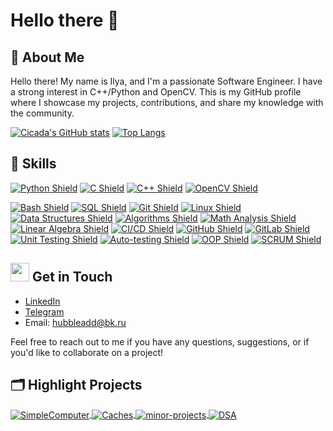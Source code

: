 # Hello there 👋

## 📝 About Me
Hello there! My name is Ilya, and I'm a passionate Software Engineer. I have a strong interest in C++/Python and OpenCV. This is my GitHub profile where I showcase my projects, contributions, and share my knowledge with the community.

[![Cicada's GitHub stats](https://github-readme-stats.vercel.app/api?username=cicada44&theme=radical)](https://github.com/cicada44/github-readme-stats)
[![Top Langs](https://github-readme-stats.vercel.app/api/top-langs/?username=cicada44&langs_count=3&theme=radical)](https://github.com/anuraghazra/github-readme-stats)

## 🔧 Skills

[![Python Shield](https://img.shields.io/badge/Python-3776AB?style=flat-square&logo=python&logoColor=white&color=000000)](https://github.com/cicada44)
[![C Shield](https://img.shields.io/badge/C-00599C?style=flat-square&logo=c&logoColor=white&color=000000)](https://github.com/cicada44)
[![C++ Shield](https://img.shields.io/badge/C++-00599C?style=flat-square&logo=c%2B%2B&logoColor=white&color=000000)](https://github.com/cicada44)
[![OpenCV Shield](https://img.shields.io/badge/OpenCV-5C3EE8?style=flat-square&logo=opencv&logoColor=white&color=000000)](https://github.com/cicada44)

[![Bash Shield](https://img.shields.io/badge/Bash-4EAA25?style=flat-square&logo=gnu-bash&logoColor=white&color=000000)](https://github.com/cicada44)
[![SQL Shield](https://img.shields.io/badge/SQL-4479A1?style=flat-square&logo=postgresql&logoColor=white&color=000000)](https://github.com/cicada44)
[![Git Shield](https://img.shields.io/badge/Git-F05032?style=flat-square&logo=git&logoColor=white&color=000000)](https://github.com/cicada44)
[![Linux Shield](https://img.shields.io/badge/Linux-FCC624?style=flat-square&logo=linux&logoColor=white&color=000000)](https://github.com/cicada44)
[![Data Structures Shield](https://img.shields.io/badge/Data%20Structures-000000?style=flat-square&color=000000)](https://github.com/cicada44)
[![Algorithms Shield](https://img.shields.io/badge/Algorithms-000000?style=flat-square&color=000000)](https://github.com/cicada44)
[![Math Analysis Shield](https://img.shields.io/badge/Math%20Analysis-000000?style=flat-square&color=000000)](https://github.com/cicada44)
[![Linear Algebra Shield](https://img.shields.io/badge/Linear%20Algebra-000000?style=flat-square&color=000000)](https://github.com/cicada44)
[![CI/CD Shield](https://img.shields.io/badge/CI%2FCD-000000?style=flat-square&color=000000)](https://github.com/cicada44)
[![GitHub Shield](https://img.shields.io/badge/GitHub-000000?style=flat-square&logo=github&color=000000)](https://github.com/cicada44)
[![GitLab Shield](https://img.shields.io/badge/GitLab-000000?style=flat-square&logo=gitlab&color=000000)](https://gitlab.com/cicada44)
[![Unit Testing Shield](https://img.shields.io/badge/Unit%20Testing-000000?style=flat-square&color=000000)](https://github.com/cicada44)
[![Auto-testing Shield](https://img.shields.io/badge/Auto--testing-000000?style=flat-square&color=000000)](https://github.com/cicada44)
[![OOP Shield](https://img.shields.io/badge/OOP-000000?style=flat-square&color=000000)](https://github.com/cicada44)
[![SCRUM Shield](https://img.shields.io/badge/SCRUM-000000?style=flat-square&color=000000)](https://github.com/cicada44)


## <img height=30 src="https://github.githubassets.com/images/icons/emoji/unicode/1f4eb.png"/> Get in Touch
- [LinkedIn](https://www.linkedin.com/in/ilya-kireyev-984675273/)
- [Telegram](https://t.me/cicada44)
- Email: hubbleadd@bk.ru

Feel free to reach out to me if you have any questions, suggestions, or if you'd like to collaborate on a project!

## 🗂️ Highlight Projects

<a href="https://github.com/cicada44/SimpleComputer">
  <img align="center" src="https://github-readme-stats.vercel.app/api/pin/?username=cicada44&repo=SimpleComputer&show_icons=true&line_height=27&title_color=6aa6f8&text_color=8a919a&icon_color=6aa6f8&bg_color=22272e" alt="SimpleComputer" />
</a>
<a href="https://github.com/Caches">
  <img align="center" src="https://github-readme-stats.vercel.app/api/pin/?username=cicada44&repo=caches&show_icons=true&line_height=27&title_color=6aa6f8&text_color=8a919a&icon_color=6aa6f8&bg_color=22272e" alt="Caches" />
</a>
<a href="https://github.com/minor-projects">
  <img align="center" src="https://github-readme-stats.vercel.app/api/pin/?username=cicada44&repo=minor-projects&show_icons=true&line_height=27&title_color=6aa6f8&text_color=8a919a&icon_color=6aa6f8&bg_color=22272e" alt="minor-projects" />
</a>
<a href="https://github.com/DSA">
  <img align="center" src="https://github-readme-stats.vercel.app/api/pin/?username=cicada44&repo=DSA&show_icons=true&line_height=27&title_color=6aa6f8&text_color=8a919a&icon_color=6aa6f8&bg_color=22272e" alt="DSA" />
</a>
